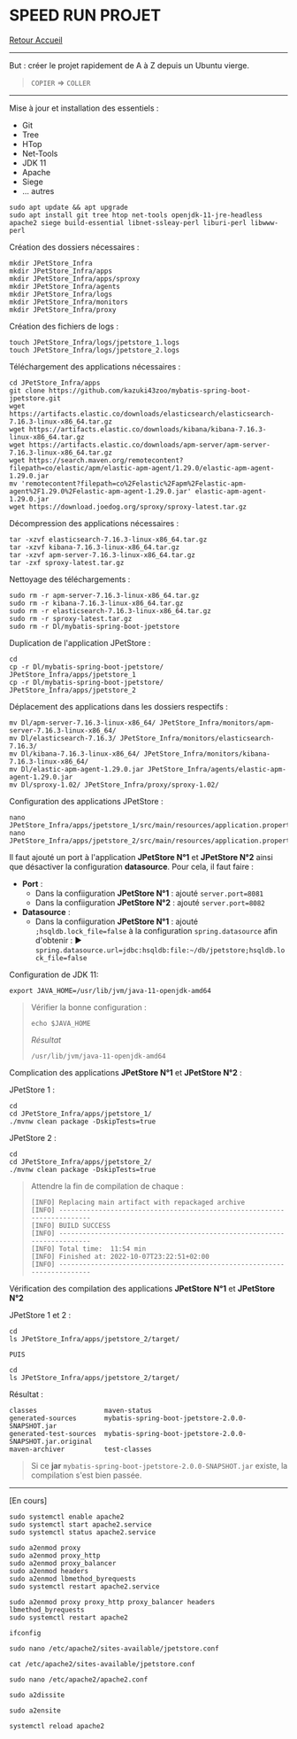 # SPEED RUN PROJET

[Retour Accueil](../../)

---

But : créer le projet rapidement de A à Z depuis un Ubuntu vierge.

> `COPIER` => `COLLER`

---

Mise à jour et installation des essentiels :

- Git
- Tree
- HTop
- Net-Tools
- JDK 11
- Apache
- Siege
- ... autres

```
sudo apt update && apt upgrade
sudo apt install git tree htop net-tools openjdk-11-jre-headless apache2 siege build-essential libnet-ssleay-perl liburi-perl libwww-perl
```

Création des dossiers nécessaires :

```
mkdir JPetStore_Infra
mkdir JPetStore_Infra/apps
mkdir JPetStore_Infra/apps/sproxy
mkdir JPetStore_Infra/agents
mkdir JPetStore_Infra/logs
mkdir JPetStore_Infra/monitors
mkdir JPetStore_Infra/proxy
```

Création des fichiers de logs :

```
touch JPetStore_Infra/logs/jpetstore_1.logs
touch JPetStore_Infra/logs/jpetstore_2.logs
```

Téléchargement des applications nécessaires :

```
cd JPetStore_Infra/apps
git clone https://github.com/kazuki43zoo/mybatis-spring-boot-jpetstore.git
wget https://artifacts.elastic.co/downloads/elasticsearch/elasticsearch-7.16.3-linux-x86_64.tar.gz
wget https://artifacts.elastic.co/downloads/kibana/kibana-7.16.3-linux-x86_64.tar.gz
wget https://artifacts.elastic.co/downloads/apm-server/apm-server-7.16.3-linux-x86_64.tar.gz
wget https://search.maven.org/remotecontent?filepath=co/elastic/apm/elastic-apm-agent/1.29.0/elastic-apm-agent-1.29.0.jar
mv 'remotecontent?filepath=co%2Felastic%2Fapm%2Felastic-apm-agent%2F1.29.0%2Felastic-apm-agent-1.29.0.jar' elastic-apm-agent-1.29.0.jar
wget https://download.joedog.org/sproxy/sproxy-latest.tar.gz
```

Décompression des applications nécessaires :

```
tar -xzvf elasticsearch-7.16.3-linux-x86_64.tar.gz
tar -xzvf kibana-7.16.3-linux-x86_64.tar.gz
tar -xzvf apm-server-7.16.3-linux-x86_64.tar.gz
tar -zxf sproxy-latest.tar.gz
```

Nettoyage des téléchargements :

```
sudo rm -r apm-server-7.16.3-linux-x86_64.tar.gz
sudo rm -r kibana-7.16.3-linux-x86_64.tar.gz
sudo rm -r elasticsearch-7.16.3-linux-x86_64.tar.gz
sudo rm -r sproxy-latest.tar.gz
sudo rm -r Dl/mybatis-spring-boot-jpetstore
```

Duplication de l'application JPetStore :

```
cd
cp -r Dl/mybatis-spring-boot-jpetstore/ JPetStore_Infra/apps/jpetstore_1
cp -r Dl/mybatis-spring-boot-jpetstore/ JPetStore_Infra/apps/jpetstore_2
```

Déplacement des applications dans les dossiers respectifs :

```
mv Dl/apm-server-7.16.3-linux-x86_64/ JPetStore_Infra/monitors/apm-server-7.16.3-linux-x86_64/
mv Dl/elasticsearch-7.16.3/ JPetStore_Infra/monitors/elasticsearch-7.16.3/
mv Dl/kibana-7.16.3-linux-x86_64/ JPetStore_Infra/monitors/kibana-7.16.3-linux-x86_64/
mv Dl/elastic-apm-agent-1.29.0.jar JPetStore_Infra/agents/elastic-apm-agent-1.29.0.jar
mv Dl/sproxy-1.02/ JPetStore_Infra/proxy/sproxy-1.02/
```

Configuration des applications JPetStore :

```
nano JPetStore_Infra/apps/jpetstore_1/src/main/resources/application.properties
nano JPetStore_Infra/apps/jpetstore_2/src/main/resources/application.properties
```

Il faut ajouté un port à l'application **JPetStore N°1** et **JPetStore N°2** ainsi que désactiver la configuration **datasource**.
Pour cela, il faut faire :

- **Port** :
  - Dans la confiiguration **JPetStore N°1** : ajouté `server.port=8081`
  - Dans la confiiguration **JPetStore N°2** : ajouté `server.port=8082`
- **Datasource** : 
  - Dans la confiiguration **JPetStore N°1** : ajouté `;hsqldb.lock_file=false` à la configuration `spring.datasource` afin d'obtenir :
▶ `spring.datasource.url=jdbc:hsqldb:file:~/db/jpetstore;hsqldb.lock_file=false`

Configuration de JDK 11:

```
export JAVA_HOME=/usr/lib/jvm/java-11-openjdk-amd64
```

> Vérifier la bonne configuration :
>
> ```
> echo $JAVA_HOME
> ```
>
> *Résultat*
>
> ```
> /usr/lib/jvm/java-11-openjdk-amd64
> ```

Complication des applications **JPetStore N°1** et **JPetStore N°2**  :

JPetStore 1 :

```
cd
cd JPetStore_Infra/apps/jpetstore_1/
./mvnw clean package -DskipTests=true
```

JPetStore 2 :

```
cd
cd JPetStore_Infra/apps/jpetstore_2/
./mvnw clean package -DskipTests=true
```

> Attendre la fin de compilation de chaque :
> 
> ```
> [INFO] Replacing main artifact with repackaged archive
> [INFO] ------------------------------------------------------------------------
> [INFO] BUILD SUCCESS
> [INFO] ------------------------------------------------------------------------
> [INFO] Total time:  11:54 min
> [INFO] Finished at: 2022-10-07T23:22:51+02:00
> [INFO] ------------------------------------------------------------------------
> ```

Vérification des compilation des applications **JPetStore N°1** et **JPetStore N°2** 

JPetStore 1 et 2 :

```
cd
ls JPetStore_Infra/apps/jpetstore_2/target/

PUIS

cd
ls JPetStore_Infra/apps/jpetstore_2/target/
```

Résultat : 

```
classes                 maven-status
generated-sources       mybatis-spring-boot-jpetstore-2.0.0-SNAPSHOT.jar
generated-test-sources  mybatis-spring-boot-jpetstore-2.0.0-SNAPSHOT.jar.original
maven-archiver          test-classes
```

> Si ce **jar** `mybatis-spring-boot-jpetstore-2.0.0-SNAPSHOT.jar` existe, la compilation s'est bien passée.

---

[En cours]

```
sudo systemctl enable apache2
sudo systemctl start apache2.service
sudo systemctl status apache2.service

sudo a2enmod proxy
sudo a2enmod proxy_http
sudo a2enmod proxy_balancer
sudo a2enmod headers
sudo a2enmod lbmethod_byrequests
sudo systemctl restart apache2.service

sudo a2enmod proxy proxy_http proxy_balancer headers lbmethod_byrequests
sudo systemctl restart apache2

ifconfig

sudo nano /etc/apache2/sites-available/jpetstore.conf

cat /etc/apache2/sites-available/jpetstore.conf

sudo nano /etc/apache2/apache2.conf

sudo a2dissite

sudo a2ensite

systemctl reload apache2
